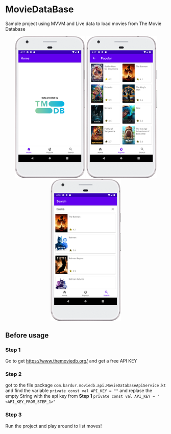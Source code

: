 # MovieDataBase
Sample project using MVVM and Live data to load movies from The Movie Database

<p align="center">
  <img src="https://github.com/bardurt/MovieDataBase/blob/master/screenshots/Screenshot_20220305_161738.png" width="220" alt="accessibility text">
  <img src="https://github.com/bardurt/MovieDataBase/blob/master/screenshots/Screenshot_20220305_161810.png" width="220" alt="accessibility text">
  <img src="https://github.com/bardurt/MovieDataBase/blob/master/screenshots/Screenshot_20220305_161837.png" width="220" alt="accessibility text">
</p>


## Before usage

### Step 1
Go to get https://www.themoviedb.org/ and get a free API KEY

### Step 2
got to the file package ```com.bardur.moviedb.api.MovieDatabaseApiService.kt``` and find the variable ```private const val API_KEY = ""``` and replase the empty String with the api key from <b>Step 1</b> ``` private const val API_KEY = "<API_KEY_FROM_STEP_1>" ```


### Step 3
Run the project and play around to list moves!
